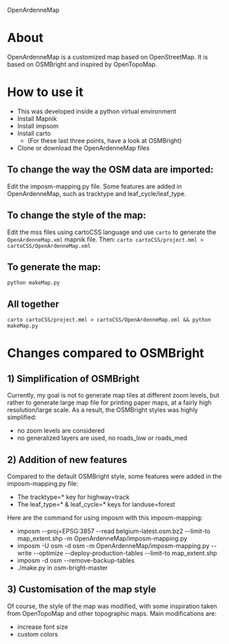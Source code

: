 OpenArdenneMap

# About
OpenArdenneMap is a customized map based on OpenStreetMap. It is based on OSMBright and inspired by OpenTopoMap.

# How to use it

* This was developed inside a python virtual environment
* Install Mapnik
* Install impsom
* Install carto
  * (For these last three points, have a look at OSMBright)
* Clone or download the OpenArdenneMap files

## To change the way the OSM data are imported:
Edit the imposm-mapping.py file. Some features are added in OpenArdenneMap, such as tracktype and leaf_cycle/leaf_type.

## To change the style of the map:
Edit the mss files using cartoCSS language and use `carto` to generate the `OpenArdenneMap.xml` mapnik file. Then:
`carto cartoCSS/project.mml > cartoCSS/OpenArdenneMap.xml`

## To generate the map:
`python makeMap.py`

## All together
`carto cartoCSS/project.mml > cartoCSS/OpenArdenneMap.xml && python makeMap.py`

# Changes compared to OSMBright

## 1) Simplification of OSMBright
Currently, my goal is not to generate map tiles at different zoom levels, but rather to generate large map file for printing paper maps, at a fairly high resolution/large scale. As a result, the OSMBright styles was highly simplified:
* no zoom levels are considered
* no generalized layers are used, no roads_low or roads_med

## 2) Addition of new features
Compared to the default OSMBright style, some features were added in the imposm-mapping.py file:
* The tracktype=* key for highway=track
* The leaf_type=* & leaf_cycle=* keys for landuse=forest

Here are the command for using imposm with this imposm-mapping:
* imposm --proj=EPSG:3857 --read belgium-latest.osm.bz2 --limit-to map_extent.shp -m OpenArdenneMap/imposm-mapping.py
* imposm -U osm -d osm -m OpenArdenneMap/imposm-mapping.py --write --optimize --deploy-production-tables --limit-to map_extent.shp
* imposm -d osm --remove-backup-tables
* ./make.py in osm-bright-master

## 3) Customisation of the map style
Of course, the style of the map was modified, with some inspiration taken from OpenTopoMap and other topographic maps. Main modifications are:
* increase font size
* custom colors
